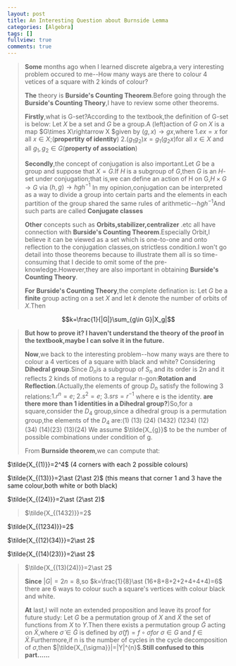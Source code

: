 ```yaml
---
layout: post
title: An Interesting Question about Burnside Lemma
categories: [Algebra]
tags: []
fullview: true
comments: true
---
```

>**Some** months ago when I learned discrete algebra,a very interesting problem occured to me--How many ways are there to colour 4 vetices of a square with 2 kinds of colour?
>
>**The** theory is **Burside's Counting Theorem**.Before going through the **Burside's Counting Theory**,I have to review some other theorems.
>
>**Firstly**,what is G-set?According to the textbook,the definition of G-set is below:
Let $X$ be a set and $G$ be a group.A (left)action of $G$ on $X$ is a map $G\times X\rightarrow X $given by $(g,x)\rightarrow gx$,where
1.$ex=x$ for all $x\in X$;(**propertity of identity**)
2.$(g_1g_2)x=g_1(g_2x)$for all $x\in X$ and all $g_1,g_2\in G$(**property of association**)
>
>**Secondly**,the concept of conjugation is also important.Let $G$ be a group and suppose that $X=G$.If $H$ is a subgroup of $G$,then $G$ is an $H$-set under conjugation;that is,we can define an action of H on G,$H\times G\rightarrow G$ via $(h,g)\rightarrow hgh^{-1}$
In my opinion,conjugation can be interpreted as  a way to divide a group into certain parts and the elements in each partition of the group shared the same rules of arithmetic--$hgh^{-1}$And such parts are called **Conjugate classes**
>
>**Other** concepts such as **Orbits,stabilizer,centralizer** .etc all have connection with **Burside's Counting Theorem**.Especially Orbit,I believe it can be viewed as a set which is one-to-one and onto reflection to the conjugation classes,on strictless condition.I won't go detail into those theorems because to illustrate them all is so time-consuming that I decide to omit some of the pre-knowledge.However,they are also important in obtaining **Burside's Counting Theory**.
>
>**For** **Burside's Counting Theory**,the complete defination is:
Let $G$ be a **finite** group acting on a set $X$ and let $k$ denote the number of orbits of $X$.Then
>
$$k=\frac{1}{|G|}\sum_{g\in G}|X_g|$$
>
>**But how to prove it? I haven't understand the theory of the proof in the textbook,maybe I can solve it in the future.**
>
>**Now**,we back to the interesting problem--how many ways are there to colour a 4 vertices of a square with black and white?
>Considering **Dihedral group**.Since $D_n$is a subgroup of $S_n$ and its order is $2n$ and it reflects 2 kinds of motions to a regular n-gon:**Rotation and Reflection**.(Actually,the elements of group $D_n$ satisfy the following 3 relations:$1.r^n=e;\ 2.s^2=e;\ 3.srs=r^{-1}$ where e is the identity. **are there more than 1 identities in a Dihedral group?**)So,for a square,consider the $D_4$ group,since a dihedral group is a permutation group,the elements of the $D_4$ are:$(1)\ (13)\ (24)\ (1432)\ (1234)\ (12)(34)\ (14)(23)\ (13)(24)$
>We assume $\tilde{X_{g}}$ to be the number of possible combinations under condition of g.
>
>From **Burnside theorem**,we can compute that:
>
$\tilde{X_{(1)}}=2^4$
(4 corners with each 2 possible colours)
>
$\tilde{X_{(13)}}=2\ast (2\ast 2)$
(this means that corner 1 and 3 have the same colour,both white or both black)
>
$\tilde{X_{(24)}}=2\ast (2\ast 2)$
>
>$\tilde{X_{(1432)}}=2$
>
$\tilde{X_{(1234)}}=2$
>
$\tilde{X_{(12)(34)}}=2\ast 2$
>
$\tilde{X_{(14)(23)}}=2\ast 2$
>
>$\tilde{X_{(13)(24)}}=2\ast 2$
>
>**Since** $|G|=2n=8$,so $k=\frac{1}{8}\ast (16+8+8+2+2+4+4+4)=6$
there are 6 ways to colour such a square's  vertices with colour black and white.
>
>**At** last,I will note an extended proposition and leave its proof for future study:
Let $G$ be a permutation group of $X$ and $\tilde{X}$ the set of functions from $X$ to $Y$.Then there exists a permutation group $\tilde{G}$ acting on $\tilde{X}$,where $\tilde{\sigma}\in \tilde{G}$ is defined by $\tilde{\sigma}(f)=f\circ\sigma for\ \sigma\in G$ and $f \in\tilde{X}$.Furthermore,if n is the number of cycles in the cycle decomposition of $\sigma$,then $|\tilde{X_{\sigma}}|=|Y|^{n}$.**Still confused to this part......**